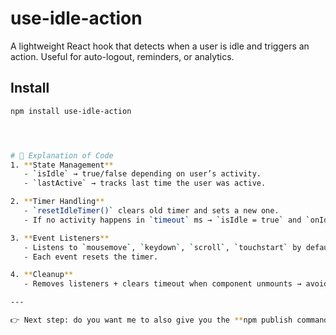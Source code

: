 # use-idle-action

A lightweight React hook that detects when a user is idle and triggers an action. Useful for auto-logout, reminders, or analytics.

## Install
```bash
npm install use-idle-action




# 📝 Explanation of Code
1. **State Management**
   - `isIdle` → true/false depending on user’s activity.
   - `lastActive` → tracks last time the user was active.

2. **Timer Handling**
   - `resetIdleTimer()` clears old timer and sets a new one.
   - If no activity happens in `timeout` ms → `isIdle = true` and `onIdle` callback runs.

3. **Event Listeners**
   - Listens to `mousemove`, `keydown`, `scroll`, `touchstart` by default.
   - Each event resets the timer.

4. **Cleanup**
   - Removes listeners + clears timeout when component unmounts → avoids memory leaks.

---

👉 Next step: do you want me to also give you the **npm publish commands step-by-step** so you can make this hook public right now?
